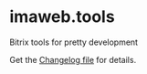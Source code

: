 # imaweb.tools
Bitrix tools for pretty development

Get the [Changelog file](CHANGELOG.md) for details.